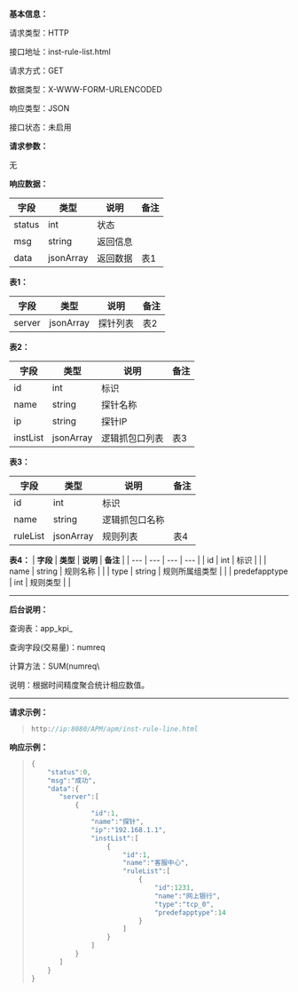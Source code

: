**基本信息：**

请求类型：HTTP

接口地址：inst-rule-list.html

请求方式：GET

数据类型：X-WWW-FORM-URLENCODED

响应类型：JSON

接口状态：未启用

**请求参数：**

无

**响应数据：**

| **字段** | **类型** | **说明** | **备注** |
| --- | --- | --- | --- |
| status | int | 状态 | |
| msg | string | 返回信息 | |
| data | jsonArray | 返回数据 | 表1 |


**表1：**

| **字段** | **类型** | **说明** | **备注** |
| --- | --- | --- | --- |
| server | jsonArray | 探针列表 | 表2 |

**表2：**

| **字段** | **类型** | **说明** | **备注** |
| --- | --- | --- | --- |
| id | int | 标识 | |
| name | string | 探针名称 | |
| ip | string | 探针IP | |
| instList | jsonArray | 逻辑抓包口列表 | 表3 |

**表3：**

| **字段** | **类型** | **说明** | **备注** |
| --- | --- | --- | --- |
| id | int | 标识 | |
| name | string | 逻辑抓包口名称 | |
| ruleList | jsonArray | 规则列表 | 表4 |

**表4：**
| **字段** | **类型** | **说明** | **备注** |
| --- | --- | --- | --- |
| id | int | 标识 | |
| name | string | 规则名称 | |
| type | string | 规则所属组类型 | |
| predefapptype | int | 规则类型 | |

---

**后台说明：**

查询表：app\_kpi\_

查询字段\(交易量\)：numreq

计算方法：SUM\(numreq\

说明：根据时间精度聚合统计相应数值。

---

**请求示例：**

> ```js
> http://ip:8080/APM/apm/inst-rule-line.html
> ```

**响应示例：**

> ```js
> {
>     "status":0,
>     "msg":"成功",
>     "data":{
>        "server":[
>            {
>                "id":1,
>                "name":"探针",
>                "ip":"192.168.1.1",
>                "instList":[
>                    {
>                        "id":1,
>                        "name":"客服中心",
>                        "ruleList":[
>                            {
>                                "id":1231,
>                                "name":"网上银行",
>                                "type":"tcp_0",
>                                "predefapptype":14
>                            }
>                        ]
>                    }
>                ]
>            }
>        ]
>     }
> }
> ```


